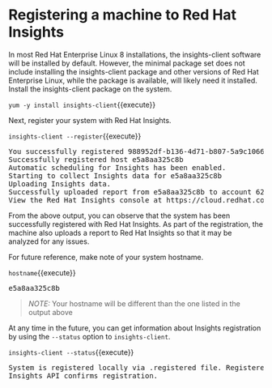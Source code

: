 # Registering a machine to Red Hat Insights

In most Red Hat Enterprise Linux 8 installations, the insights-client
software will be installed by default.  However, the minimal package
set does not include installing the insights-client package and other 
versions of Red Hat Enterprise Linux, while the package is available, 
will likely need it installed.  Install the insights-client package on 
the system.

`yum -y install insights-client`{{execute}}

Next, register your system with Red Hat Insights.

`insights-client --register`{{execute}}

<pre class=file>
You successfully registered 988952df-b136-4d71-b807-5a9c1066fddf to account 6227255.
Successfully registered host e5a8aa325c8b
Automatic scheduling for Insights has been enabled.
Starting to collect Insights data for e5a8aa325c8b
Uploading Insights data.
Successfully uploaded report from e5a8aa325c8b to account 6227255.
View the Red Hat Insights console at https://cloud.redhat.com/insights/
</pre>

From the above output, you can observe that the system has been successfully
registered with Red Hat Insights.  As part of the registration,
the machine also uploads a report to Red Hat Insights so that
it may be analyzed for any issues.

For future reference, make note of your system hostname.

`hostname`{{execute}}

<pre class=file>
e5a8aa325c8b
</pre>

>_NOTE:_ Your hostname will be different than the one listed in the output above

At any time in the future, you can get information about Insights registration
by using the `--status` option to `insights-client`.

`insights-client --status`{{execute}}

<pre class=file>
System is registered locally via .registered file. Registered at 2019-08-14T14:12:37.638768
Insights API confirms registration.
</pre>
